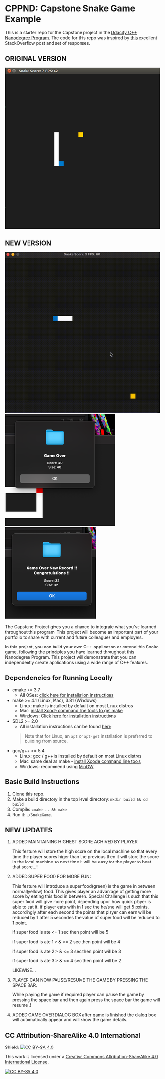 # CPPND: Capstone Snake Game Example

This is a starter repo for the Capstone project in the [Udacity C++ Nanodegree Program](https://www.udacity.com/course/c-plus-plus-nanodegree--nd213). The code for this repo was inspired by [this](https://codereview.stackexchange.com/questions/212296/snake-game-in-c-with-sdl) excellent StackOverflow post and set of responses.
## ORIGINAL VERSION
<img src="snake_game_old.gif"/>


## NEW VERSION
<img src="snake_game.gif"/>
<img src="game_over_dialog.png"/>
<img src="game_over_with_high_score.png"/>

The Capstone Project gives you a chance to integrate what you've learned throughout this program. This project will become an important part of your portfolio to share with current and future colleagues and employers.

In this project, you can build your own C++ application or extend this Snake game, following the principles you have learned throughout this Nanodegree Program. This project will demonstrate that you can independently create applications using a wide range of C++ features.

## Dependencies for Running Locally
* cmake >= 3.7
  * All OSes: [click here for installation instructions](https://cmake.org/install/)
* make >= 4.1 (Linux, Mac), 3.81 (Windows)
  * Linux: make is installed by default on most Linux distros
  * Mac: [install Xcode command line tools to get make](https://developer.apple.com/xcode/features/)
  * Windows: [Click here for installation instructions](http://gnuwin32.sourceforge.net/packages/make.htm)
* SDL2 >= 2.0
  * All installation instructions can be found [here](https://wiki.libsdl.org/Installation)
  >Note that for Linux, an `apt` or `apt-get` installation is preferred to building from source. 
* gcc/g++ >= 5.4
  * Linux: gcc / g++ is installed by default on most Linux distros
  * Mac: same deal as make - [install Xcode command line tools](https://developer.apple.com/xcode/features/)
  * Windows: recommend using [MinGW](http://www.mingw.org/)

## Basic Build Instructions

1. Clone this repo.
2. Make a build directory in the top level directory: `mkdir build && cd build`
3. Compile: `cmake .. && make`
4. Run it: `./SnakeGame`.

## NEW UPDATES

1. ADDED MAINTAINING HIGHEST SCORE ACHIVED BY PLAYER.

    This feature will store the high score on the local machine so that every time the player scores higer than the previous then it will store the score in the local machine so next time it will be easy for the player to beat that score...!

2. ADDED SUPER FOOD FOR MORE FUN:

    This feature will introduce a super food(green) in the game in between normal(yellow) food.
    This gives player an advantage of getting more score by eating this food in between.
    Special Challenge is such that this super food will give more point, depending upon how quick player is able to eat it.
    if player eats with in 1 sec the he/she will get 5 points.
    accordingly after each second the points that player can earn will be reduced by 1
    after 5 secondes the value of super food will be reduced to 1 point.

    if super food is ate  <= 1 sec then point will be 5

    if super food is ate 1 > & <= 2 sec then point will be 4

    if super food is ate 2 > & <= 3 sec then point will be 3

    if super food is ate 3 > & <= 4 sec then point will be 2

    LIKEWISE...

3. PLAYER CAN NOW PAUSE/RESUME THE GAME BY PRESSING THE SPACE BAR.

    While playing the game if required player can pause the game by pressing the space bar and then again press the space bar the game will resume..!

4. ADDED GAME OVER DIALOG BOX
    after game is finished the dialog box will automatically appear and will show the game details.

## CC Attribution-ShareAlike 4.0 International


Shield: [![CC BY-SA 4.0][cc-by-sa-shield]][cc-by-sa]

This work is licensed under a
[Creative Commons Attribution-ShareAlike 4.0 International License][cc-by-sa].

[![CC BY-SA 4.0][cc-by-sa-image]][cc-by-sa]

[cc-by-sa]: http://creativecommons.org/licenses/by-sa/4.0/
[cc-by-sa-image]: https://licensebuttons.net/l/by-sa/4.0/88x31.png
[cc-by-sa-shield]: https://img.shields.io/badge/License-CC%20BY--SA%204.0-lightgrey.svg
